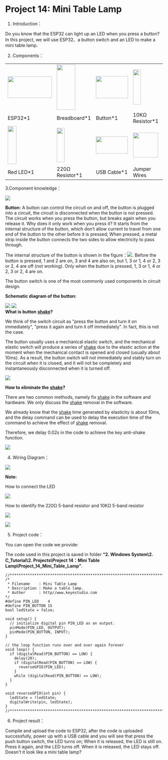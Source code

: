 # Project 14: Mini Table Lamp

1. Introduction：

Do you know that the ESP32 can light up an LED when you press a button?
In this project, we will use ESP32、a button switch and an LED to make a
mini table lamp.

2. Components：

<table>
<tbody>
<tr class="odd">
<td><img src="https://raw.githubusercontent.com/keyestudio/KS5010-KS5010F-Keyestudio-ESP32-Learning-Kit-Ultimate-Edition-Arduino/master/media/cfb6e37e644d69ddde6ac4e6cb1112f5.jpeg" style="width:1.46736in;height:0.71667in" /></td>
<td><img src="https://raw.githubusercontent.com/keyestudio/KS5010-KS5010F-Keyestudio-ESP32-Learning-Kit-Ultimate-Edition-Arduino/master/media/e380dd26e4825be9a768973802a55fe6.png" style="width:0.61597in;height:1.51111in" /></td>
<td><img src="https://raw.githubusercontent.com/keyestudio/KS5010-KS5010F-Keyestudio-ESP32-Learning-Kit-Ultimate-Edition-Arduino/master/media/5b8fea4657b47510d199f740fdcaaa9d.png" style="width:1.06736in;height:0.74236in" /></td>
<td><img src="https://raw.githubusercontent.com/keyestudio/KS5010-KS5010F-Keyestudio-ESP32-Learning-Kit-Ultimate-Edition-Arduino/master/media/da8a2a9d15baf7280966f3fdbb025a8c.png" style="width:0.26042in;height:1.16667in" /></td>
<td></td>
</tr>
<tr class="even">
<td>ESP32*1</td>
<td>Breadboard*1</td>
<td>Button*1</td>
<td>10KΩ Resistor*1</td>
<td></td>
</tr>
<tr class="odd">
<td><img src="https://raw.githubusercontent.com/keyestudio/KS5010-KS5010F-Keyestudio-ESP32-Learning-Kit-Ultimate-Edition-Arduino/master/media/ef77f5a64c382157fc2dea21ec373fef.png" style="width:0.29514in;height:1.25903in" /></td>
<td><img src="https://raw.githubusercontent.com/keyestudio/KS5010-KS5010F-Keyestudio-ESP32-Learning-Kit-Ultimate-Edition-Arduino/master/media/845d05a6108b1662b828610ba9dcb788.png" style="width:0.25833in;height:1.13681in" /></td>
<td><img src="https://raw.githubusercontent.com/keyestudio/KS5010-KS5010F-Keyestudio-ESP32-Learning-Kit-Ultimate-Edition-Arduino/master/media/7dcbd02995be3c142b2f97df7f7c03ce.png" style="width:1.05903in;height:0.56667in" /></td>
<td><img src="https://raw.githubusercontent.com/keyestudio/KS5010-KS5010F-Keyestudio-ESP32-Learning-Kit-Ultimate-Edition-Arduino/master/media/e9a8d050105397bb183512fb4ffdd2f6.png" style="width:0.8375in;height:0.83194in" /></td>
<td><img src="https://raw.githubusercontent.com/keyestudio/KS5010-KS5010F-Keyestudio-ESP32-Learning-Kit-Ultimate-Edition-Arduino/master/media/9cab81f7da18c7b0c245ec2a2f614f3a.png" style="width:0.84514in;height:0.83264in" /></td>
</tr>
<tr class="even">
<td>Red LED*1</td>
<td>220Ω Resistor*1</td>
<td>USB Cable*1</td>
<td>Jumper Wires</td>
<td>Button Cap*1</td>
</tr>
</tbody>
</table>

3.Component knowledge：

![](/media/5b8fea4657b47510d199f740fdcaaa9d.png)

**Button:** A button can control the circuit on and off, the button is
plugged into a circuit, the circuit is disconnected when the button is
not pressed. The circuit works when you press the button, but breaks
again when you release it. Why does it only work when you press it? It
starts from the internal structure of the button, which don’t allow
current to travel from one end of the button to the other before it is
pressed; When pressed, a metal strip inside the button connects the two
sides to allow electricity to pass through.

The internal structure of the button is shown in the
figure：![](/media/d2a204e61c768f18924150db58aee093.png). Before the button is pressed, 1 and 2
are on, 3 and 4 are also on, but 1, 3 or 1, 4 or 2, 3 or 2, 4 are off
(not working). Only when the button is pressed, 1, 3 or 1, 4 or 2, 3 or
2, 4 are on.

The button switch is one of the most commonly used components in circuit
design.

**Schematic diagram of the button:**  

![](/media/5e42fde9876f9be810d85a7fb8b331f7.png)
![](/media/8677548f9e756281629430d66ba3a460.png)  
**What is button** **[shake](javascript:;)?**

We think of the switch circuit as "press the button and turn it on
immediately", "press it again and turn it off immediately". In fact,
this is not the case.

The button usually uses a mechanical elastic switch, and the mechanical
elastic switch will produce a series of [shake](javascript:;) due to the
elastic action at the moment when the mechanical contact is opened and
closed (usually about 10ms). As a result, the button switch will not
immediately and stably turn on the circuit when it is closed, and it
will not be completely and instantaneously disconnected when it is
turned off.

![](/media/7e7ac82db8bb810a7ee1de4181ceaa2d.jpeg)

**How to eliminate the** **[shake](javascript:;)?**

There are two common methods, namely fix [shake](javascript:;) in the
software and hardware. We only discuss the [shake](javascript:;) removal
in the software.

We already know that the [shake](javascript:;) time generated by
elasticity is about 10ms, and the delay command can be used to delay the
execution time of the command to achieve the effect of
[shake](javascript:;) removal.

Therefore, we delay 0.02s in the code to achieve the key anti-shake
function.

![](/media/c0d68d1134b0b4097e8983ed2cac07fc.jpeg)

4. Wiring Diagram：

![](/media/a5b85f1e1f5714afbe4730b1265e3a15.png)

**Note:**

How to connect the LED

![](/media/f70404aa49540fd7aecae944c7c01f83.jpeg)

How to identify the 220Ω 5-band resistor and 10KΩ 5-band resistor

![](/media/55c0199544e9819328f6d5778f10d7d0.png)

![](/media/246cf3885dc837c458a28123885c9f7b.png)

5. Project code：

You can open the code we provide:

The code used in this project is saved in folder **“2. Windows
System\\2. C\_Tutorial\\2. Projects\\Project 14：Mini Table
Lamp\\Project\_14\_Mini\_Table\_Lamp”**.

    //**********************************************************************
    /* 
     * Filename    : Mini Table Lamp
     * Description : Make a table lamp.
     * Auther      : http//www.keyestudio.com
    */
    #define PIN_LED    4
    #define PIN_BUTTON 15
    bool ledState = false;
    
    void setup() {
      // initialize digital pin PIN_LED as an output.
      pinMode(PIN_LED, OUTPUT);
      pinMode(PIN_BUTTON, INPUT);
    }
    
    // the loop function runs over and over again forever
    void loop() {
      if (digitalRead(PIN_BUTTON) == LOW) {
        delay(20);
        if (digitalRead(PIN_BUTTON) == LOW) {
          reverseGPIO(PIN_LED);
        }
        while (digitalRead(PIN_BUTTON) == LOW);
      }
    }
    
    void reverseGPIO(int pin) {
      ledState = !ledState;
      digitalWrite(pin, ledState);
    }
    //**********************************************************************


6. Project result：

Compile and upload the code to ESP32, after the code is uploaded
successfully, power up with a USB cable and you will see that press the
push button switch, the LED turns on; When it is released, the LED is
still on. Press it again, and the LED turns off. When it is released,
the LED stays off. Doesn't it look like a mini table lamp?
